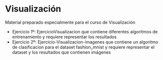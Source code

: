 # Visualización

Material preparado especialmente para el curso de Visualización
 * Ejercicio 1º: EjercicioVisualizacion que contiene diferentes algoritmos de entrenamiento y requiere representar los resultados
 * Ejercicio 2º: Ejercicio-Visualizacion-imagenes que contiene un algoritmo de clasificacion para el dataset fashion_mnist y requiere representar el dataset y los resultados que contienen imágenes
